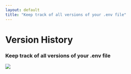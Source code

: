 ```yaml
---
layout: default
title: "Keep track of all versions of your .env file"
---
```


<div class="row">
  <div class="col-lg-8 offset-lg-2">
    <h1 class="text-center h5 text-secondary font-monospace mt-5 pb-0 mb-0 fw-normal">Version History</h1>
    <h3 class="text-center h2 fw-bold">Keep track of all versions of your .env file</h3>
  </div>
</div>

<div class="row mb-5">
  <div class="col-lg-6 offset-lg-3">
    <img src="https://res.cloudinary.com/dotenv-org/image/upload/v1673976387/version-history-908b0b1c127a2c31605e7b60cb5508cfdcba5002018263c328f949db3bb567e5_lnjdhr.gif" class="w-100 border border-4 rounded" />
  </div>
</div>
